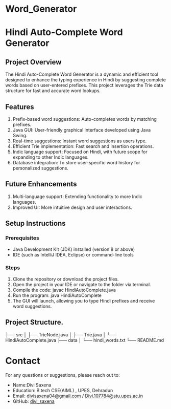 # Word_Generator
# Hindi Auto-Complete Word Generator

## Project Overview
The Hindi Auto-Complete Word Generator is a dynamic and efficient tool designed to enhance the typing experience in Hindi by suggesting complete words based on user-entered prefixes. This project leverages the Trie data structure for fast and accurate word lookups.

## Features
1) Prefix-based word suggestions: Auto-completes words by matching prefixes.
2) Java GUI: User-friendly graphical interface developed using Java Swing.
3) Real-time suggestions: Instant word suggestions as users type.
4) Efficient Trie implementation: Fast search and insertion operations.
5) Indic language support: Focused on Hindi, with future scope for expanding to other Indic languages.
6) Database integration: To store user-specific word history for personalized suggestions.

## Future Enhancements
1) Multi-language support: Extending functionality to more Indic languages.
2) Improved UI: More intuitive design and user interactions.

## Setup Instructions
### Prerequisites
- Java Development Kit (JDK) installed (version 8 or above)
- IDE (such as IntelliJ IDEA, Eclipse) or command-line tools

### Steps
1) Clone the repository or download the project files.
2) Open the project in your IDE or navigate to the folder via terminal.
3) Compile the code:
javac HindiAutoComplete.java
4) Run the program:
java HindiAutoComplete
5) The GUI will launch, allowing you to type Hindi prefixes and receive word suggestions.

## Project Structure.
├── src
│   ├── TrieNode.java
│   ├── Trie.java
│   └── HindiAutoComplete.java
├── data
│   └── hindi_words.txt
└── README.md

# Contact
For any questions or suggestions, please reach out to:
- Name:Divi Saxena
- Education: B.tech CSE(AIML) , UPES, Dehradun
- Email: divisaxena04@gmail.com / Divi.107784@stu.upes.ac.in
- GitHub: [divi_saxena](https://github.com/B97784)


